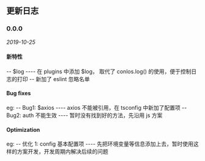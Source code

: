 ## 更新日志

### 0.0.0

_2019-10-25_

#### 新特性

-- $log
---- 在 plugins 中添加 $log， 取代了 conlos.log() 的使用，便于控制日志的打印
-- 新加了 eslint 忽略名单

#### Bug fixes

eg:
-- Bug1: \$axios
---- axios 不能被引用，在 tsconfig 中新加了配置项
-- Bug2: auth 不能生效
---- 暂时没有找到好的方法，先沿用 js 方案

#### Optimization

eg:
-- 优化 1: config 基本配置项
---- 先把环境变量等信息添加上去，暂时使用这样的方案开发，开发周期内解决后续的问题
